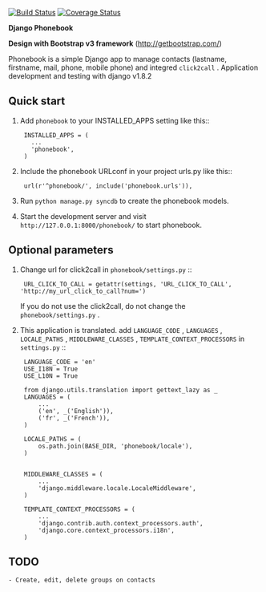 [![Build Status](https://travis-ci.org/JulienDrecq/django-phonebook.svg)](https://travis-ci.org/JulienDrecq/django-phonebook)
[![Coverage Status](https://coveralls.io/repos/JulienDrecq/django-phonebook/badge.svg)](https://coveralls.io/r/JulienDrecq/django-phonebook)

**Django Phonebook**

**Design with Bootstrap v3 framework**
(http://getbootstrap.com/)

Phonebook is a simple Django app to manage contacts (lastname, firstname, mail, phone, mobile phone) and integred ``click2call`` .
Application development and testing with django v1.8.2


Quick start
-----------

1. Add ``phonebook`` to your INSTALLED_APPS setting like this::

        INSTALLED_APPS = (
          ...
          'phonebook',
        )

2. Include the phonebook URLconf in your project urls.py like this::

        url(r'^phonebook/', include('phonebook.urls')),

3. Run ``python manage.py syncdb`` to create the phonebook models.

4. Start the development server and visit ``http://127.0.0.1:8000/phonebook/`` to start phonebook.


Optional parameters
-------------------

1. Change url for click2call in ``phonebook/settings.py`` ::

        URL_CLICK_TO_CALL = getattr(settings, 'URL_CLICK_TO_CALL', 'http://my_url_click_to_call?num=')
    
    If you do not use the click2call, do not change the ``phonebook/settings.py`` .
    
    
2. This application is translated. add ``LANGUAGE_CODE`` , ``LANGUAGES`` , ``LOCALE_PATHS`` , ``MIDDLEWARE_CLASSES``  , ``TEMPLATE_CONTEXT_PROCESSORS`` in ``settings.py`` ::

        LANGUAGE_CODE = 'en'
        USE_I18N = True
        USE_L10N = True
        
        from django.utils.translation import gettext_lazy as _
        LANGUAGES = (
            ...
            ('en', _('English')),
            ('fr', _('French')),
        )
        
        LOCALE_PATHS = (
            os.path.join(BASE_DIR, 'phonebook/locale'),
        )
        
        
        MIDDLEWARE_CLASSES = (
            ...
            'django.middleware.locale.LocaleMiddleware',
        )
        
        TEMPLATE_CONTEXT_PROCESSORS = (
            ...
            'django.contrib.auth.context_processors.auth',
            'django.core.context_processors.i18n',
        )

TODO
----

    - Create, edit, delete groups on contacts
